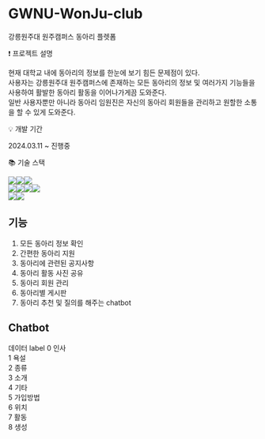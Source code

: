 # GWNU-WonJu-club
강릉원주대 원주캠퍼스 동아리 플렛폼

❗️ 프로젝트 설명 

  현재 대학교 내에 동아리의 정보를 한눈에 보기 힘든 문제점이 있다. <br>
  사용자는 강릉원주대 원주캠퍼스에 존재하는 모든 동아리의 정보 및 여러가지 기능들을 사용하여 활발한 동아리 활동을 이어나가게끔 도와준다.<br>
  일반 사용자뿐만 아니라 동아리 임원진은 자신의 동아리 회원들을 관리하고 원할한 소통을 할 수 있게 도와준다. 

💡 개발 기간 

2024.03.11 ~ 진행중

📚 기술 스택 

  <div style="display: flex;">
    <img src="https://img.shields.io/badge/python-3776AB?style=for-the-badge&logo=python&logoColor=white">
    <img src="https://img.shields.io/badge/django-092E20?style=for-the-badge&logo=django&logoColor=white">
    <img src="https://img.shields.io/badge/mysql-4479A1?style=for-the-badge&logo=mysql&logoColor=white">
  </div>

<div style="display: flex;">
  <img src="https://img.shields.io/badge/html5-E34F26?style=for-the-badge&logo=html5&logoColor=white">
  <img src="https://img.shields.io/badge/css-1572B6?style=for-the-badge&logo=css3&logoColor=white">
  <img src="https://img.shields.io/badge/javascript-F7DF1E?style=for-the-badge&logo=javascript&logoColor=black">
   <img src="https://img.shields.io/badge/react-61DAFB?style=for-the-badge&logo=react&logoColor=black">
</div>

<div style="display: flex;">
  <img src="https://img.shields.io/badge/github-181717?style=for-the-badge&logo=github&logoColor=white">
  <img src="https://img.shields.io/badge/amazonaws-232F3E?style=for-the-badge&logo=amazonaws&logoColor=white">
</div>

## 기능
1. 모든 동아리 정보 확인
2. 간편한 동아리 지원
3. 동아리에 관련된 공지사항
4. 동아리 활동 사진 공유
5. 동아리 회원 관리
6. 동아리별 게시판
7. 동아리 추천 및 질의를 해주는 chatbot


## Chatbot
데이터 label
0 인사  
1 욕설  
2 종류  
3 소개  
4 기타  
5 가입방법  
6 위치  
7 활동  
8 생성  


